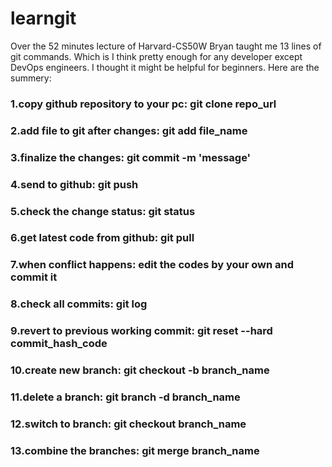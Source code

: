 # learngit


Over the 52 minutes lecture of Harvard-CS50W Bryan taught me 13 lines of git commands. Which is I think pretty enough for any developer except DevOps engineers. I thought it might be helpful for beginners. Here are the summery: 

### 1.copy github repository to your pc: git clone repo_url
### 2.add file to git after changes: git add file_name
### 3.finalize the changes: git commit -m 'message'
### 4.send to github: git push 
### 5.check the change status: git status 
### 6.get latest code from github: git pull 
### 7.when conflict happens: edit the codes by your own and commit it
### 8.check all commits: git log 
### 9.revert to previous working commit: git reset --hard commit_hash_code
### 10.create new branch: git checkout -b branch_name
### 11.delete a branch: git branch -d branch_name
### 12.switch to branch: git checkout branch_name
### 13.combine the branches: git merge branch_name
